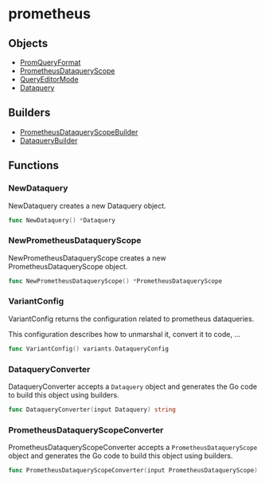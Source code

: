 # <span class="badge package-variant-dataquery"></span> prometheus

## Objects

 * <span class="badge object-type-enum"></span> [PromQueryFormat](./object-PromQueryFormat.md)
 * <span class="badge object-type-struct"></span> [PrometheusDataqueryScope](./object-PrometheusDataqueryScope.md)
 * <span class="badge object-type-enum"></span> [QueryEditorMode](./object-QueryEditorMode.md)
 * <span class="badge object-type-struct"></span> [Dataquery](./object-Dataquery.md)
## Builders

 * <span class="badge builder"></span> [PrometheusDataqueryScopeBuilder](./builder-PrometheusDataqueryScopeBuilder.md)
 * <span class="badge builder"></span> [DataqueryBuilder](./builder-DataqueryBuilder.md)
## Functions

### <span class="badge function"></span> NewDataquery

NewDataquery creates a new Dataquery object.

```go
func NewDataquery() *Dataquery
```

### <span class="badge function"></span> NewPrometheusDataqueryScope

NewPrometheusDataqueryScope creates a new PrometheusDataqueryScope object.

```go
func NewPrometheusDataqueryScope() *PrometheusDataqueryScope
```

### <span class="badge function"></span> VariantConfig

VariantConfig returns the configuration related to prometheus dataqueries.

This configuration describes how to unmarshal it, convert it to code, …

```go
func VariantConfig() variants.DataqueryConfig
```

### <span class="badge function"></span> DataqueryConverter

DataqueryConverter accepts a `Dataquery` object and generates the Go code to build this object using builders.

```go
func DataqueryConverter(input Dataquery) string
```

### <span class="badge function"></span> PrometheusDataqueryScopeConverter

PrometheusDataqueryScopeConverter accepts a `PrometheusDataqueryScope` object and generates the Go code to build this object using builders.

```go
func PrometheusDataqueryScopeConverter(input PrometheusDataqueryScope) string
```

